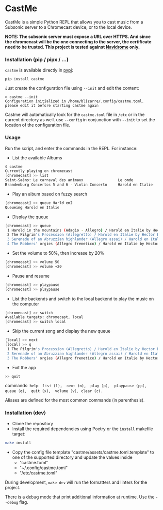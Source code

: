 # CastMe

CastMe is a simple Python REPL that allows you to cast music from a Subsonic server to a Chromecast device, or to the local device.

**NOTE: The subsonic server must expose a URL over HTTPS. And since the chromecast will be the one connecting to the server, the certificate need to be trusted. This project is tested against [Navidrome](https://www.navidrome.org/) only.**

### Installation (pip / pipx / ...)

`castme` is available directly in [pypi](https://pypi.org/project/castme/):
```
pip install castme
```

Just create the configuration file using `--init` and edit the content:

```
> castme --init
Configuration initialized in /home/blizarre/.config/castme.toml, please edit it before starting castme again
```

Castme will automatically look for the `castme.toml` file in `/etc` or in the current directory as well. use `--config` in conjunction with `--init` to set the location of the configuration file.

### Usage

Run the script, and enter the commands in the REPL. For instance:
- List the available Albums
```bash
$ castme
Currently playing on chromecast
[chromecast] >> list
Saint-Saëns: Le carnaval des animaux                Le onde
Brandenburg Concertos 5 and 6 - Violin Concerto     Harold en Italie
```
- Play an album based on fuzzy search
```bash
[chromecast] >> queue Harld enI
Queueing Harold en Italie
```
- Display the queue
```bash
[chromecast] >> queue
 1 Harold in the mountains (Adagio - Allegro) / Harold en Italie by Hector Berlioz
 2 The Pilgrim's Procession (Allegretto) / Harold en Italie by Hector Berlioz
 3 Serenade of an Abruzzian highlander (Allegro assai) / Harold en Italie by Hector Berlioz
 4 The Robbers' orgies (Allegro frenetico) / Harold en Italie by Hector Berlioz
 ```
- Set the volume to 50%, then increase by 20%
```bash
[chromecast] >> volume 50
[chromecast] >> volume +20
```
- Pause and resume
```bash
[chromecast] >> playpause
[chromecast] >> playpause
```
- List the backends and switch to the local backend to play the music on the computer
```bash
[chromecast] >> switch
Available targets: chromecast, local
[chromecast] >> switch local
```
- Skip the current song and display the new queue
```bash
[local] >> next
[local] >> q
 1 The Pilgrim's Procession (Allegretto) / Harold en Italie by Hector Berlioz
 2 Serenade of an Abruzzian highlander (Allegro assai) / Harold en Italie by Hector Berlioz
 3 The Robbers' orgies (Allegro frenetico) / Harold en Italie by Hector Berlioz
```
- Exit the app
```bash
>> quit
```

commands: `help  list (l),  next (n),  play (p),  playpause (pp),  queue (q),  quit (x),  volume (v), clear (c)`.

Aliases are defined for the most common commands (in parenthesis).


### Installation (dev)
- Clone the repository
- Install the required dependencies using Poetry or the `install` makefile target:

```bash
make install
```
- Copy the config file template "castme/assets/castme.toml.template" to one of the supported directory and update the values inside
  - "castme.toml"
  - "~/.config/castme.toml"
  - "/etc/castme.toml"

During development, `make dev` will run the formatters and linters for the project.

There is a debug mode that print additional information at runtime. Use the `--debug` flag.